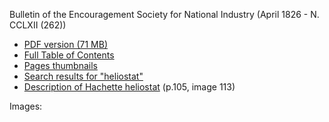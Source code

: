 Bulletin of the Encouragement Society for National Industry (April 1826 - N. CCLXII (262))
- [PDF version (71 MB)](https://cnum.cnam.fr/PDF/cnum_BSPI.25.pdf)
- [Full Table of Contents](https://cnum.cnam.fr/CGI/redird.cgi?BSPI.25)
- [Pages thumbnails](https://cnum.cnam.fr/CGI/redirv.cgi?BSPI.25)
- [Search results for "heliostat"](https://cnum.cnam.fr/recherche_avancee/Resultat.php?catsel1=id&mot_cat1=%28BSPI.25%29&ope2=AND&catsel2=stTdmstTdp&mot_cat2=HELIOSTAT&ope3=AND&catsel3=stAllFr&mot_cat3=&type_date=cle_date&date_prefix=de&date_debut=AAAA&date_fin=AAAA&lancer_recherche=START+A+RESEACH)
- [Description of Hachette heliostat](https://cnum.cnam.fr/CGI/fpage.cgi?BSPI.25/113/100/507/6/401) (p.105, image 113)

Images:



